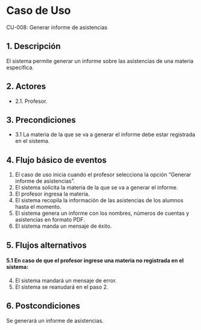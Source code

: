 # Caso de Uso
CU-008: Generar informe de asistencias

## 1. Descripción
El sistema permite generar un informe sobre las asistencias de una materia específica.

## 2. Actores
- 2.1. Profesor.

## 3. Precondiciones
- 3.1 La materia de la que se va a generar el informe debe estar registrada en el sistema.

## 4. Flujo básico de eventos
1. El caso de uso inicia cuando el profesor selecciona la opción “Generar informe de asistencias”.
2. El sistema solicita la materia de la que se va a generar el informe.
3. El profesor ingresa la materia.
4. El sistema recopila la información de las asistencias de los alumnos hasta el momento.
5. El sistema genera un informe con los nombres, números de cuentas y asistencias en formato PDF.
6. El sistema manda un mensaje de éxito.

## 5. Flujos alternativos
#### 5.1 En caso de que el profesor ingrese una materia no registrada en el sistema:
4. El sistema mandará un mensaje de error.
5. El sistema se reanudará en el paso 2.

## 6. Postcondiciones
Se generará un informe de asistencias.

